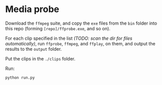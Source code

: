 # Media probe

Download the `ffmpeg` suite, and copy the `exe` files from the `bin` folder into this
repo (forming `[repo]/ffprobe.exe`, and so on).

For each clip specified in the list _(TODO: scan the dir for files automatically)_, run `ffprobe`, `ffmpeg`,
and `ffplay`, on them, and output the results to the `output` folder.

Put the clips in the `./clips` folder.

Run:

```shell
python run.py
```
